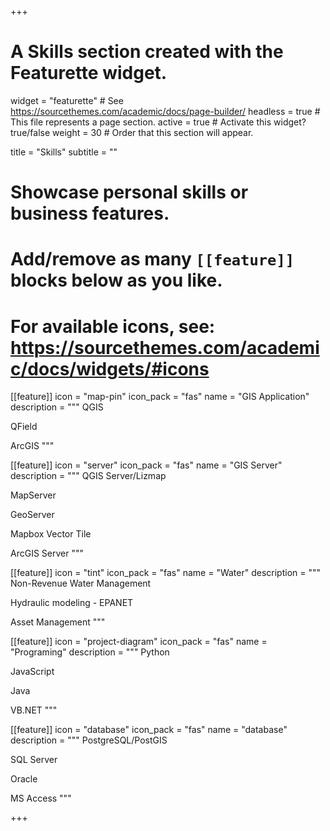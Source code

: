 +++
# A Skills section created with the Featurette widget.
widget = "featurette"  # See https://sourcethemes.com/academic/docs/page-builder/
headless = true  # This file represents a page section.
active = true  # Activate this widget? true/false
weight = 30  # Order that this section will appear.

title = "Skills"
subtitle = ""

# Showcase personal skills or business features.
# 
# Add/remove as many `[[feature]]` blocks below as you like.
# 
# For available icons, see: https://sourcethemes.com/academic/docs/widgets/#icons

[[feature]]
  icon = "map-pin"
  icon_pack = "fas"
  name = "GIS Application"
  description = """
  QGIS

  QField

  ArcGIS
  """

[[feature]]
  icon = "server"
  icon_pack = "fas"
  name = "GIS Server"
  description = """
  QGIS Server/Lizmap

  MapServer

  GeoServer

  Mapbox Vector Tile

  ArcGIS Server
  """
  
[[feature]]
  icon = "tint"
  icon_pack = "fas"
  name = "Water"
  description = """
  Non-Revenue Water Management

  Hydraulic modeling - EPANET

  Asset Management
  """

[[feature]]
  icon = "project-diagram"
  icon_pack = "fas"
  name = "Programing"
  description = """
  Python

  JavaScript
  
  Java
  
  VB.NET
  """ 
  
[[feature]]
  icon = "database"
  icon_pack = "fas"
  name = "database"
  description = """
  PostgreSQL/PostGIS

  SQL Server
  
  Oracle
  
  MS Access
  """ 

+++
